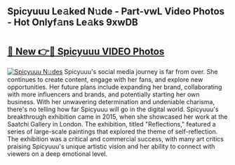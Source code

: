 ## Spicyuuu Le𝚊ked N𝚞de - Part-vwL Video Photos - Hot Onlyf𝚊ns Le𝚊ks 9xwDB

# <h2><a href="http://ab89009.deff.icu/?id=Spicyuuu">🔗 New 👉🔴 Spicyuuu VIDEO Photos</a></h2>

[![Spicyuuu N𝚞des](https://i.imgur.com/rIISA9y.gif)](http://ab89009.deff.icu/?id=Spicyuuu)
Spicyuuu's social media journey is far from over. She continues to create content, engage with her fans, and explore new opportunities. Her future plans include expanding her brand, collaborating with more influencers and brands, and potentially starting her own business. With her unwavering determination and undeniable charisma, there's no telling how far Spicyuuu will go in the digital world. Spicyuuu's breakthrough exhibition came in 2015, when she showcased her work at the Saatchi Gallery in London. The exhibition, titled "Reflections," featured a series of large-scale paintings that explored the theme of self-reflection. The exhibition was a critical and commercial success, with many art critics praising Spicyuuu's unique artistic vision and her ability to connect with viewers on a deep emotional level.
